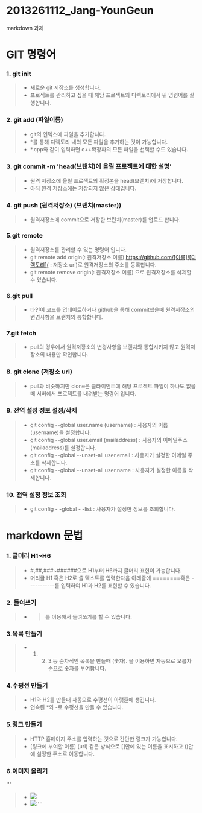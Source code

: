 # 2013261112_Jang-YounGeun
markdown 과제

# GIT 명령어

### 1. git init 
> - 새로운 git 저장소를 생성합니다.
> - 프로젝트를 관리하고 싶을 때 해당 프로젝트의 디렉토리에서 위 명령어를 실행합니다.

### 2. git add (파일이름)
> - git의 인덱스에 파일을 추가합니다.
> - *를 통해 디렉토리 내의 모든 파일을 추가하는 것이 가능합니다.
> - *.cpp와 같이 입력하면 c++확장파의 모든 파일을 선택할 수도 있습니다. 

### 3. git commit -m 'head(브랜치)에 올릴 프로젝트에 대한 설명'
> - 원격 저장소에 올릴 프로젝트의 확정본을 head(브랜치)에 저장합니다.
> - 아직 원격 저장소에는 저장되지 않은 상태입니다.

### 4. git push (원격저장소) (브랜치(master))
> - 원격저장소에 commit으로 저장한 브린치(master)를 업로드 합니다.

### 5.git remote
> - 원격저장소를 관리할 수 있는 명령어 입니다.
> - git remote add origin(: 원격저장소 이름) https://github.com/[이름]/[디렉토리]( : 저장소 url)로 원격저장소의 주소를 등록합니다.
> - git remote remove origin(: 원격저장소 이름) 으로 원격저장소를 삭제할 수 있습니다.

### 6.git pull
> - 타인이 코드를 업데이트하거나 github을 통해 commit했을때 원격저장소의 변경사항을 브랜치와 통합합니다.

### 7.git fetch
> - pull의 경우에서 원격저장소의 변경사항을 브랜치와 통합시키지 않고 원격저장소의 내용만 확인합니다.

### 8. git clone (저장소 url)
> - pull과 비슷하지만 clone은 클라이언트에 해당 프로젝트 파일이 하나도 없을때 서버에서 프로젝트를 내려받는 명령어 입니다.

### 9. 전역 설정 정보 설정/삭제
> - git config --global user.name (username) : 사용자의 이름(username)을 설정합니다.
> - git config --global user.email (mailaddress) : 사용자의 이메일주소(mailaddress)를 설정합니다.
> - git config --global --unset-all user.email : 사용자가 설정한 이메일 주소를 삭제합니다.
> - git config --global --unset-all user.name : 사용자가 설정한 이름을 삭제합니다.

### 10. 전역 설정 정보 조회
> - git config - -global - -list : 사용자가 설정한 정보를 조회합니다.


# markdown 문법

### 1. 글머리 H1~H6
> - #,##,###~######으로 H1부터 H6까지 글머리 표현이 가능합니다.
> - 머리글 H1 혹은 H2로 쓸 텍스트를 입력한다음 아래줄에 ========혹은 -----------를 입력하여 H1과 H2를 표현할 수 있습니다.

### 2. 들여쓰기
> - >를 이용해서 들여쓰기를 할 수 있습니다.

### 3.목록 만들기
> - 1. 2. 3.등 순차적인 목록을 만들때 (숫자). 을 이용하면 자동으로 오름차순으로 숫자를 부여합니다.

### 4.수평선 만들기
> - H1와 H2를 만들때 자동으로 수평선이 아랫줄에 생깁니다.
> - 연속된 *와 -로 수평선을 만들 수 있습니다.

### 5.링크 만들기
> - HTTP 홈페이지 주소를 입력하는 것으로 간단한 링크가 가능합니다.
> - [링크에 부여할 이름] (url) 같은 방식으로 []안에 있는 이름을 표시하고 ()안에 설정한 주소로 이동합니다.

### 6.이미지 올리기
'''
> - ![ ]((이미지파일경로).(확장자) "이미지이름") 
> - ![ ]((이미지파일url) "이미지이름")
'''
